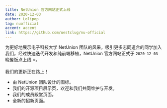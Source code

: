 ```yaml
---
title: NetUnion 官方网站正式上线
date: 2020-12-03
author: Lolipop
tag: nuofficial
accent: accent
link: https://github.com/uestclug/nu-official
---
```

为更好地展示电子科技大学 NetUnion 团队的风采，吸引更多志同道合的同学加入我们，经过快速迭代开发和纯前端移植，NetUnion 官方网站正式于 `2020-12-03` 晚餐饭点上线 :star:。

我们的更新正在路上！

- 由 NetUnion 团队设计的图标。
- 我们的开源项目展示页，欢迎和我们共同维护与开发。
- 我们的成员殿堂页面。
- 全新的招新页面。
